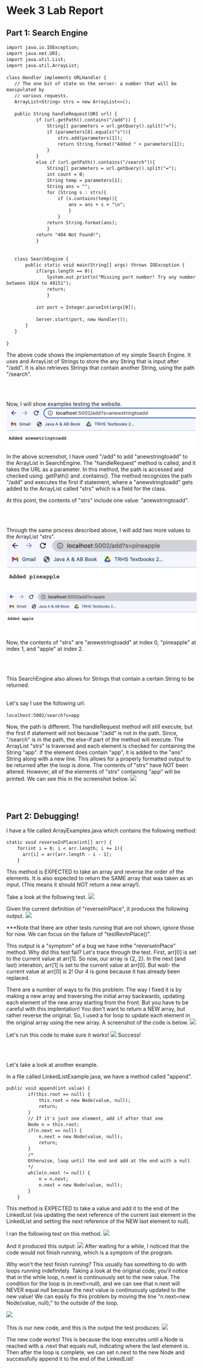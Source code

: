 # Week 3 Lab Report

## Part 1: Search Engine

```
import java.io.IOException;
import java.net.URI;
import java.util.List;
import java.util.ArrayList;
 
class Handler implements URLHandler {
   // The one bit of state on the server: a number that will be manipulated by
   // various requests.
   ArrayList<String> strs = new ArrayList<>();
 
   public String handleRequest(URI url) {
           if (url.getPath().contains("/add")) {
               String[] parameters = url.getQuery().split("=");
               if (parameters[0].equals("s")){
                   strs.add(parameters[1]);
                   return String.format("Added " + parameters[1]);
               }
           }
           else if (url.getPath().contains("/search")){
               String[] parameters = url.getQuery().split("=");
               int count = 0;
               String temp = parameters[1];
               String ans = "";
               for (String s : strs){
                   if (s.contains(temp)){
                       ans = ans + s + "\n";
                       }
                   }
               return String.format(ans);
               }
           return "404 Not Found!";
           }
 
 
   class SearchEngine {
       public static void main(String[] args) throws IOException {
           if(args.length == 0){
               System.out.println("Missing port number! Try any number between 1024 to 49151");
               return;
               }
 
           int port = Integer.parseInt(args[0]);
 
           Server.start(port, new Handler());
       }
   }
 
}
```

The above code shows the implementation of my simple Search Engine. It uses and ArrayList of Strings to store the any String that is input after "/add". It is also retrieves Strings that contain another String, using the path "/search".

<br>
<br>

Now, I will show examples testing the website.
![](AddANS.png)
In the above screenshot, I have used "/add" to add "anewstringtoadd" to the ArrayList in SearchEngine. The "handleRequest" method is called, and it takes the URL as a parameter.  In this method, the path is accessed and checked using .getPath() and .contains().  The method recognizes the path "/add" and executes the first if statement, where a "anewstringtoadd" gets added to the ArrayList called "strs" which is a field for the class.  


At this point, the contents of "strs" include one value: "anewstringtoadd". 

<br>
<br>

Through the same process described above, I will add two more values to the ArrayList "strs". 
![](AddPineapple.png)
![](AddApple.png)

Now, the contents of "strs" are "anewstringtoadd" at index 0, "pineapple" at index 1, and "apple" at index 2. 

<br>
<br>

This SearchEngine also allows for Strings that contain a certain String to be returned. 

<br>
Let's say I use the following url:

```localhost:5002/search?s=app```


Now, the path is different. The handleRequest method will still execute, but the first if statement will not because "/add" is not in the path.  Since, "/search" is in the path, the else-if part of the method will execute. The ArrayList "strs" is traversed and each element is checked for containing the String "app". If the element does contain "app", it is added to the "ans" String along with a new line. This allows for a properly formatted output to be returned after the loop is done.  The contents of "strs" have NOT been altered.  However, all of the elements of "strs" containing "app" will be printed. We can see this in the screenshot below. 
![](SearchApp.png)

<br>
<br>

## Part 2: Debugging!

I have a file called ArrayExamples.java which contains the following method:

```
static void reverseInPlace(int[] arr) {
    for(int i = 0; i < arr.length; i += 1){
      arr[i] = arr[arr.length - i - 1];
    }
```

This method is EXPECTED to take an array and reverse the order of the elements.  It is also expected to return the SAME array that was taken as an input. (This means it should NOT return a new array!). 

Take a look at the following test. 
![](Debugging%20SS/ArExTester.png)

Given the current definition of "reverseInPlace", it produces the following output. 
![](Debugging%20SS/ArExFail.png)

***Note that there are other tests running that are not shown, ignore those for now. We can focus on the failure of "testRevInPlace()". 

This output is a "symptom" of a bug we have inthe "reverseInPlace" method.  Why did this test fail? Let's trace through the test. First, arr[0] is set to the current value at arr[1].  So now, our array is {2, 2}. In the next (and last) interation, arr[1] is set to the current value at arr[0]. But wait- the current value at arr[0] is 2! Our 4 is gone because it has already been replaced. 

There are a number of ways to fix this problem. The way I fixed it is by making a new array and traversing the initial array backwards, updating each element of the new array starting from the front.  But you have to be careful with this implentation! You don't want to return a NEW array, but rather reverse the original. So, I used a for loop to update each element in the original array using the new array.  A screenshot of the code is below. 
![](Debugging%20SS/ArExFix.png)

Let's run this code to make sure it works!
![](Debugging%20SS/ArExPass.png)
Success!

<br>
<br>

Let's take a look at another example.  

In a file called LinkedListExample.java, we have a method called "append".
```
public void append(int value) {
        if(this.root == null) {
            this.root = new Node(value, null);
            return;
        }
        // If it's just one element, add if after that one
        Node n = this.root;
        if(n.next == null) {
            n.next = new Node(value, null);
            return;
        }
        /*
        Otherwise, loop until the end and add at the end with a null
        */
        while(n.next != null) {
            n = n.next;
            n.next = new Node(value, null);
        }
    }
 ```

 
 This method is EXPECTED to take a value and add it to the end of the LinkedList (via updating the next reference of the current last element in the LinkedList and setting the next reference of the NEW last element to null). 

I ran the following test on this method. 
![](Debugging%20SS/LLTest.png)

And it produced this output: 
![](Debugging%20SS/LLFail.png)
After waiting for a while, I noticed that the code would not finish running, which is a symptom of the program. 

Why won't the test finish running? This usually has something to do with loops running indefinitely. Taking a look at the original code, you'll notice that in the while loop, n.next is continuously set to the new value. The condition for the loop is (n.next!=null), and we can see that n.next will NEVER equal null because the next value is continuously updated to the new value! We can easily fix this problem by moving the line "n.next=new Node(value, null);" to the outside of the loop. 

![](Debugging%20SS/LLFix.png)

This is our new code, and this is the output the test produces: 
![](Debugging%20SS/LLPass.png)

The new code works! This is because the loop executes until a Node is reached with a .next that equals null, indicating where the last element is.  Then after the loop is complete, we can set n.next to the new Node and successfully append it to the end of the LinkedList! 